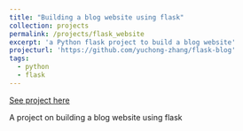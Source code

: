 ```yaml
---
title: "Building a blog website using flask"
collection: projects
permalink: /projects/flask_website
excerpt: 'a Python flask project to build a blog website'
projecturl: 'https://github.com/yuchong-zhang/flask-blog'
tags:
  - python
  - flask
---
```


<a href='https://github.com/yuchong-zhang/flask-blog'>See project here</a>

A project on building a blog website using flask